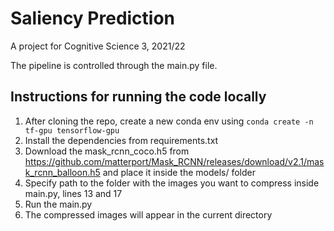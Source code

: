 # Saliency Prediction
A project for Cognitive Science 3, 2021/22

The pipeline is controlled through the main.py file.

## Instructions for running the code locally
1. After cloning the repo, create a new conda env using
`conda create -n tf-gpu tensorflow-gpu`
2. Install the dependencies from requirements.txt
3. Download the mask_rcnn_coco.h5 from https://github.com/matterport/Mask_RCNN/releases/download/v2.1/mask_rcnn_balloon.h5 and place it inside the models/ folder
4. Specify path to the folder with the images you want to compress inside main.py, lines 13 and 17
5. Run the main.py
6. The compressed images will appear in the current directory
